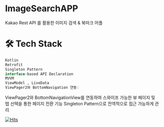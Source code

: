 # ImageSearchAPP
 Kakao Rest API 를 활용한 이미지 검색 & 북마크 어플

# 🛠 Tech Stack
```kotlin
Kotlin
Retrofit
Singleton Pattern
interface-based API Declaration
MVVM
ViewModel , LiveData
ViewPager2와 BottomNavigation 연동:
```

ViewPager2와 BottomNavigationView를 연동하여 스와이프 가능한 뷰 페이지 및 탭 선택을 통한 페이지 전환 기능
Singleton Pattern으로 전역적으로 접근 가능하게 관리

[![Hits](https://hits.seeyoufarm.com/api/count/incr/badge.svg?url=https%3A%2F%2Fgithub.com%2Fsooj36%2FImageSearchAPP&count_bg=%232D4F8C&title_bg=%23C0BCBC&icon=&icon_color=%23E7E7E7&title=hi&edge_flat=false)](https://hits.seeyoufarm.com)    
